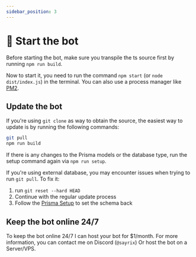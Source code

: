 ```yaml
---
sidebar_position: 3
---
```


# 🚀 Start the bot

Before starting the bot, make sure you transpile the ts source first by running `npm run build`.

Now to start it, you need to run the command `npm start` (or `node dist/index.js`) in the terminal.	
You can also use a process manager like [PM2](https://pm2.keymetrics.io/).

## Update the bot
If you're using `git clone` as way to obtain the source, the easiest way to update is by running the following commands:
```bash
git pull
npm run build
```
If there is any changes to the Prisma models or the database type, run the setup command again via `npm run setup`.

If you're using external database, you may encounter issues when trying to run `git pull`. To fix it:
1. run `git reset --hard HEAD`
2. Continue with the regular update process
3. Follow the [Prisma Setup](https://doc.ticket.pm/docs/prisma) to set the schema back

## Keep the bot online 24/7

To keep the bot online 24/7 I can host your bot for $1/month. For more information, you can contact me on Discord (`@sayrix`)
Or host the bot on a Server/VPS.